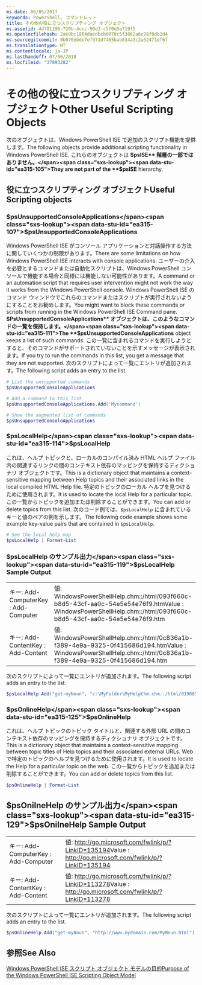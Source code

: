 ```yaml
---
ms.date: 06/05/2017
keywords: PowerShell, コマンドレット
title: その他の役に立つスクリプティング オブジェクト
ms.assetid: 4d781196-720b-4ccc-90d2-c570e5e719f5
ms.openlocfilehash: 2ae9bc1864daedbcb0070c5f3862a6c98f8db2d4
ms.sourcegitcommit: 8b076ebde7ef971d7465bab834a3c2a32471ef6f
ms.translationtype: HT
ms.contentlocale: ja-JP
ms.lasthandoff: 07/06/2018
ms.locfileid: "37893282"
---
```

# <a name="other-useful-scripting-objects"></a><span data-ttu-id="ea315-103">その他の役に立つスクリプティング オブジェクト</span><span class="sxs-lookup"><span data-stu-id="ea315-103">Other Useful Scripting Objects</span></span>

<span data-ttu-id="ea315-104">次のオブジェクトは、Windows PowerShell ISE で追加のスクリプト機能を提供します。</span><span class="sxs-lookup"><span data-stu-id="ea315-104">The following objects provide additional scripting functionality in Windows PowerShell ISE.</span></span> <span data-ttu-id="ea315-105">これらのオブジェクトは **$psISE** 階層の一部ではありません。</span><span class="sxs-lookup"><span data-stu-id="ea315-105">They are not part of the **$psISE** hierarchy.</span></span>

## <a name="useful-scripting-objects"></a><span data-ttu-id="ea315-106">役に立つスクリプティング オブジェクト</span><span class="sxs-lookup"><span data-stu-id="ea315-106">Useful Scripting objects</span></span>

### <a name="psunsupportedconsoleapplications"></a><span data-ttu-id="ea315-107">$psUnsupportedConsoleApplications</span><span class="sxs-lookup"><span data-stu-id="ea315-107">$psUnsupportedConsoleApplications</span></span>

<span data-ttu-id="ea315-108">Windows PowerShell ISE がコンソール アプリケーションと対話操作する方法に関していくつかの制限があります。</span><span class="sxs-lookup"><span data-stu-id="ea315-108">There are some limitations on how Windows PowerShell ISE interacts with console applications.</span></span> <span data-ttu-id="ea315-109">ユーザーの介入を必要とするコマンドまたは自動化スクリプトは、Windows PowerShell コンソールで機能する場合と同様には機能しない可能性があります。</span><span class="sxs-lookup"><span data-stu-id="ea315-109">A command or an automation script that requires user intervention might not work the way it works from the Windows PowerShell console.</span></span> <span data-ttu-id="ea315-110">Windows PowerShell ISE のコマンド ウィンドウでこれらのコマンドまたはスクリプトが実行されないようにすることをお勧めします。</span><span class="sxs-lookup"><span data-stu-id="ea315-110">You might want to block these commands or scripts from running in the Windows PowerShell ISE Command pane.</span></span> <span data-ttu-id="ea315-111">**$PsUnsupportedConsoleApplications** オブジェクトは、このようなコマンドの一覧を保持します。</span><span class="sxs-lookup"><span data-stu-id="ea315-111">The **$psUnsupportedConsoleApplications** object keeps a list of such commands.</span></span> <span data-ttu-id="ea315-112">この一覧に含まれるコマンドを実行しようとすると、そのコマンドがサポートされていないことを示すメッセージが表示されます。</span><span class="sxs-lookup"><span data-stu-id="ea315-112">If you try to run the commands in this list, you get a message that they are not supported.</span></span> <span data-ttu-id="ea315-113">次のスクリプトによって一覧にエントリが追加されます。</span><span class="sxs-lookup"><span data-stu-id="ea315-113">The following script adds an entry to the list.</span></span>

```powershell
# List the unsupported commands
$psUnsupportedConsoleApplications

# Add a command to this list
$psUnsupportedConsoleApplications.Add('Mycommand')

# Show the augmented list of commands
$psUnsupportedConsoleApplications
```

### <a name="pslocalhelp"></a><span data-ttu-id="ea315-114">$psLocalHelp</span><span class="sxs-lookup"><span data-stu-id="ea315-114">$psLocalHelp</span></span>

<span data-ttu-id="ea315-115">これは、ヘルプ トピックと、ローカルのコンパイル済み HTML ヘルプ ファイル内の関連するリンクの間のコンテキスト依存のマッピングを保持するディクショナリ オブジェクトです。</span><span class="sxs-lookup"><span data-stu-id="ea315-115">This is a dictionary object that maintains a context-sensitive mapping between Help topics and their associated links in the local compiled HTML Help file.</span></span> <span data-ttu-id="ea315-116">特定のトピックのローカル ヘルプを見つけるために使用されます。</span><span class="sxs-lookup"><span data-stu-id="ea315-116">It is used to locate the local Help for a particular topic.</span></span> <span data-ttu-id="ea315-117">この一覧からトピックを追加または削除することができます。</span><span class="sxs-lookup"><span data-stu-id="ea315-117">You can add or delete topics from this list.</span></span> <span data-ttu-id="ea315-118">次のコード例では、`$psLocalHelp` に含まれているキーと値のペアの例を示します。</span><span class="sxs-lookup"><span data-stu-id="ea315-118">The following code example shows some example key-value pairs that are contained in `$psLocalHelp`.</span></span>

```powershell
# See the local help map
$psLocalHelp | Format-List
```

### <a name="pslocalhelp-sample-output"></a><span data-ttu-id="ea315-119">$psLocalHelp のサンプル出力</span><span class="sxs-lookup"><span data-stu-id="ea315-119">$psLocalHelp Sample Output</span></span>

|||
|-|-|
|<span data-ttu-id="ea315-120">キー: Add-Computer</span><span class="sxs-lookup"><span data-stu-id="ea315-120">Key : Add-Computer</span></span>|<span data-ttu-id="ea315-121">値: WindowsPowerShellHelp.chm::/html/093f660c-b8d5-43cf-aa0c-54e5e54e76f9.htm</span><span class="sxs-lookup"><span data-stu-id="ea315-121">Value : WindowsPowerShellHelp.chm::/html/093f660c-b8d5-43cf-aa0c-54e5e54e76f9.htm</span></span>|
|<span data-ttu-id="ea315-122">キー: Add-Content</span><span class="sxs-lookup"><span data-stu-id="ea315-122">Key : Add-Content</span></span>|<span data-ttu-id="ea315-123">値: WindowsPowerShellHelp.chm::/html/0c836a1b-f389-4e9a-9325-0f415686d194.htm</span><span class="sxs-lookup"><span data-stu-id="ea315-123">Value : WindowsPowerShellHelp.chm::/html/0c836a1b-f389-4e9a-9325-0f415686d194.htm</span></span>|

<span data-ttu-id="ea315-124">次のスクリプトによって一覧にエントリが追加されます。</span><span class="sxs-lookup"><span data-stu-id="ea315-124">The following script adds an entry to the list.</span></span>

```powershell
$psLocalHelp.Add("get-myNoun", "c:\MyFolder\MyHelpChm.chm::/html/0198854a-1298-57ae-aa0c-87b5e5a84712.htm")
```

### <a name="psonlinehelp"></a><span data-ttu-id="ea315-125">$psOnlineHelp</span><span class="sxs-lookup"><span data-stu-id="ea315-125">$psOnlineHelp</span></span>

<span data-ttu-id="ea315-126">これは、ヘルプ トピックのトピック タイトルと、関連する外部 URL の間のコンテキスト依存のマッピングを保持するディクショナリ オブジェクトです。</span><span class="sxs-lookup"><span data-stu-id="ea315-126">This is a dictionary object that maintains a context-sensitive mapping between topic titles of Help topics and their associated external URLs.</span></span> <span data-ttu-id="ea315-127">Web で特定のトピックのヘルプを見つけるために使用されます。</span><span class="sxs-lookup"><span data-stu-id="ea315-127">It is used to locate the Help for a particular topic on the web.</span></span> <span data-ttu-id="ea315-128">この一覧からトピックを追加または削除することができます。</span><span class="sxs-lookup"><span data-stu-id="ea315-128">You can add or delete topics from this list.</span></span>

```powershell
$psOnlineHelp | Format-List
```

## <a name="psonilnehelp-sample-output"></a><span data-ttu-id="ea315-129">$psOnilneHelp のサンプル出力</span><span class="sxs-lookup"><span data-stu-id="ea315-129">$psOnilneHelp Sample Output</span></span>

|||
|-|-|
|<span data-ttu-id="ea315-130">キー: Add-Computer</span><span class="sxs-lookup"><span data-stu-id="ea315-130">Key : Add-Computer</span></span>|<span data-ttu-id="ea315-131">値: http://go.microsoft.com/fwlink/p/?LinkID=135194</span><span class="sxs-lookup"><span data-stu-id="ea315-131">Value : http://go.microsoft.com/fwlink/p/?LinkID=135194</span></span>|
|<span data-ttu-id="ea315-132">キー: Add-Content</span><span class="sxs-lookup"><span data-stu-id="ea315-132">Key : Add-Content</span></span>|<span data-ttu-id="ea315-133">値: http://go.microsoft.com/fwlink/p/?LinkID=113278</span><span class="sxs-lookup"><span data-stu-id="ea315-133">Value : http://go.microsoft.com/fwlink/p/?LinkID=113278</span></span>|

<span data-ttu-id="ea315-134">次のスクリプトによって一覧にエントリが追加されます。</span><span class="sxs-lookup"><span data-stu-id="ea315-134">The following script adds an entry to the list.</span></span>

```powershell
$psOnlineHelp.Add("get-myNoun", "http://www.mydomain.com/MyNoun.html")
```

## <a name="see-also"></a><span data-ttu-id="ea315-135">参照</span><span class="sxs-lookup"><span data-stu-id="ea315-135">See Also</span></span>

[<span data-ttu-id="ea315-136">Windows PowerShell ISE スクリプト オブジェクト モデルの目的</span><span class="sxs-lookup"><span data-stu-id="ea315-136">Purpose of the Windows PowerShell ISE Scripting Object Model</span></span>](../../core-powershell/ise/Purpose-of-the-Windows-PowerShell-ISE-Scripting-Object-Model.md)